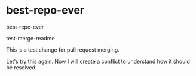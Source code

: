 # best-repo-ever
best-repo-ever

test-merge-readme

This is a test change for pull request merging.


Let's try this again. Now I will create a conflict to understand how it should be resolved.

